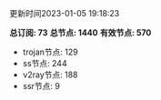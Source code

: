更新时间2023-01-05 19:18:23

**总订阅: 73**
**总节点: 1440**
**有效节点: 570**
- trojan节点: 129
- ss节点: 244
- v2ray节点: 188
- ssr节点: 9
